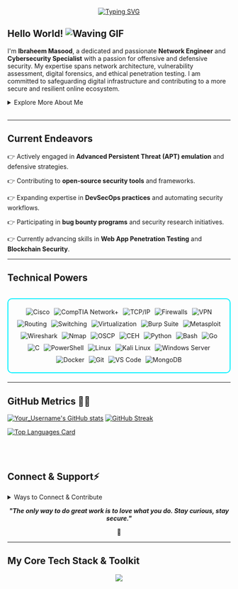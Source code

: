 <br>
<div align="center">
  <a href="https://git.io/typing-svg">
    <img src="https://readme-typing-svg.demolab.com?font=Fira+Code&pause=1000&color=00F0FF&width=480&lines=Fortifying+Networks%2C+Securing+Futures.;Exploring+Digital+Frontiers.;Building+Resilient+Cyber+Defenses." alt="Typing SVG" />
  </a>
</div>

<h2 align="left">
  Hello World!
  <img src="https://media.giphy.com/media/hvRJCLFzcasrR4ia7z/giphy.gif" width="25px" alt="Waving GIF"/>
</h2>

I'm **Ibraheem Masood**, a dedicated and passionate **Network Engineer** and **Cybersecurity Specialist** with a passion for offensive and defensive security. My expertise spans network architecture, vulnerability assessment, digital forensics, and ethical penetration testing. I am committed to safeguarding digital infrastructure and contributing to a more secure and resilient online ecosystem.

<details>
  <summary>Explore More About Me</summary>

-   **Name**: Muhammad Ibraheem Masood
-   **Location**: Lahore, Pakistan
-   **Specializations**: **Network Architecture & Engineering** | **Offensive Security** | **Digital Forensics & Incident Response** | **Vulnerability Research**
-   **Experience**: I possess hands-on experience in **Reverse Engineering (Software/Malware)**, **Exploit Development**, **Threat Intelligence Analysis**, and **Social Engineering Countermeasures**.
-   **Current Focus**: Deepening knowledge in **Cloud Security Vulnerabilities** and **Container Security**.
-   **Approach**: A proactive and analytical problem-solver, continuously expanding my skill set in the ever-evolving cybersecurity landscape.
-   **Connect**: Reach out to me at **worldwideibraheem@gmail.com** or connect on LinkedIn/Twitter if applicable.

</details>
<br>

---

<h2 id="current_endeavors"> Current Endeavors </h3>

👉 Actively engaged in **Advanced Persistent Threat (APT) emulation** and defensive strategies.

👉 Contributing to **open-source security tools** and frameworks.

👉 Expanding expertise in **DevSecOps practices** and automating security workflows.

👉 Participating in **bug bounty programs** and security research initiatives.

👉 Currently advancing skills in **Web App Penetration Testing** and **Blockchain Security**.

---

<h2 id="technical_prowess" align=''> Technical Powers </h2>

<br>

<div style="border: 2px solid #00F0FF; border-radius: 10px; padding: 20px; margin-bottom: 20px;">
  <div align="left" style="display: flex; flex-wrap: wrap; justify-content: center; gap: 10px;">
      <img src="https://img.shields.io/badge/Cisco-1B9BD7?style=for-the-badge&logo=cisco&color=000000" alt="Cisco" />
      <img src="https://img.shields.io/badge/CompTIA_Network%2B-007ACF?style=for-the-badge&logo=comptia&color=000000" alt="CompTIA Network+" />
      <img src="https://img.shields.io/badge/TCP/IP-000000?style=for-the-badge&logo=data-transfer&color=22F700" alt="TCP/IP" />
      <img src="https://img.shields.io/badge/Firewalls-FF4500?style=for-the-badge&logo=firewall&color=000000" alt="Firewalls" />
      <img src="https://img.shields.io/badge/VPN-008C8C?style=for-the-badge&logo=vpn&color=000000" alt="VPN" />
      <img src="https://img.shields.io/badge/Routing-8B0000?style=for-the-badge&logo=router&color=000000" alt="Routing" />
      <img src="https://img.shields.io/badge/Switching-4B0082?style=for-the-badge&logo=network-switch&color=000000" alt="Switching" />
      <img src="https://img.shields.io/badge/Virtualization-FF6600?style=for-the-badge&logo=vmware&color=000000" alt="Virtualization" />
      <img src="https://img.shields.io/badge/Burp_Suite-FF6633?style=for-the-badge&logo=burp-suite&color=000000" alt="Burp Suite" />
      <img src="https://img.shields.io/badge/Metasploit-008C8C?style=for-the-badge&logo=metasploit&color=000000" alt="Metasploit" />
      <img src="https://img.shields.io/badge/Wireshark-009639?style=for-the-badge&logo=wireshark&color=000000" alt="Wireshark" />
      <img src="https://img.shields.io/badge/Nmap-7CFC00?style=for-the-badge&logo=nmap&color=000000" alt="Nmap" />
      <img src="https://img.shields.io/badge/OSCP-10A1E0?style=for-the-badge&logo=oscp&color=000000" alt="OSCP" />
      <img src="https://img.shields.io/badge/CEH-6495ED?style=for-the-badge&logo=ceh&color=000000" alt="CEH" />
      <img src="https://img.shields.io/badge/Python-3776AB?style=for-the-badge&logo=python&color=000000" alt="Python" />
      <img src="https://img.shields.io/badge/Bash-4EAA25?style=for-the-badge&logo=gnu-bash&color=000000" alt="Bash" />
      <img src="https://img.shields.io/badge/Go-00ADD8?style=for-the-badge&logo=go&color=000000" alt="Go" />
      <img src="https://img.shields.io/badge/C-00599C?style=for-the-badge&logo=c&color=000000" alt="C" />
      <img src="https://img.shields.io/badge/PowerShell-000000?style=for-the-badge&logo=powershell&color=0078D4" alt="PowerShell" />
      <img src="https://img.shields.io/badge/Linux-FCC624?style=for-the-badge&logo=linux&color=000000" alt="Linux" />
      <img src="https://img.shields.io/badge/Kali_Linux-557C94?style=for-the-badge&logo=kali-linux&color=000000" alt="Kali Linux" />
      <img src="https://img.shields.io/badge/Windows_Server-0078D6?style=for-the-badge&logo=windows&color=000000" alt="Windows Server" />
      <img src="https://img.shields.io/badge/Docker-2496ED?style=for-the-badge&logo=docker&color=000000" alt="Docker" />
      <img src="https://img.shields.io/badge/Git-F05032?style=for-the-badge&logo=git&color=000000" alt="Git" />
      <img src="https://img.shields.io/badge/VS_Code-007ACC?style=for-the-badge&logo=visual-studio-code&color=000000" alt="VS Code" />
      <img src="https://img.shields.io/badge/MongoDB-47A248?style=for-the-badge&logo=mongodb&color=000000" alt="MongoDB" />
      
  </div>
</div>

---

<h2 id="github_metrics" align=''>GitHub Metrics 👨‍💻</h2>
 
  [![Your_Username's GitHub stats](https://github-readme-stats.vercel.app/api?username=v0cl&theme=vision-friendly-dark&bg_color=00000000&hide_border=true&custom_title=My%20GitHub%20Overview)](https://github.com/anuraghazra/github-readme-stats)
  [![GitHub Streak](https://streak-stats.demolab.com?user=[YOUR_USERNAME]&theme=dark&card_width=450&bg_color=00000000&hide_border=true)](https://git.io/streak-stats) 
 <p align="left"><a href="https://github.com/anuraghazra/github-readme-stats"><img src="https://github-readme-stats.vercel.app/api/top-langs/?username=v0cl&layout=compact&theme=vision-friendly-dark&bg_color=00000000&hide_border=true" width="450" alt="Top Languages Card" /></a></p>

<br><br>

<h2 id="connect_support" align=''> Connect & Support⚡️</h2>

<details>
<summary>Ways to Connect & Contribute</summary>

<p align="center">If my work or journey resonates with you, consider a small gesture of support:</p>

<p align="center"><img src="https://github.com/v0cl/v0cl/blob/main/patreon.png?raw=true" width="80%" height="auto" alt="Buy Me A Coffee Placeholder"/></p>

<p align="center"><a href="https://www.patreon.com/c/v0cl"><img  src="https://img.shields.io/badge/Buy%20Me%20a%20Coffee-ffdd00?style=for-the-badge&logo=buy-me-a-coffee&logoColor=black" alt="Buy Me A Coffee Badge"/></a></p>

<p align="center">Alternatively, feel free to connect professionally via email or my linkedin:</p>
<p align="center">📧 worldwideibraheem@gmail.com | 🌐 <a href="https://www.linkedin.com/in/ibraheem-masood/">Visit My LinkedIn Profile</a></p>

</details>

<p align="center">
  <b><i>"The only way to do great work is to love what you do. Stay curious, stay secure."</i></b>
</p>

<p align="center">
<a>🌱</a>
</p>

---

<h2 id="my_tech_stack">My Core Tech Stack & Toolkit</h2>

<div align="center">
  <img src="https://skillicons.dev/icons?i=arch,linux,bash,git,github,py,vscode,debian,kali,linkedin,netlify,obsidian,ubuntu,windows,aws,azure,docker,kubernetes,jenkins,ansible,terraform,splunk,elk,snort,suricata,nmap,burp,metasploit,wireshark,ghidra,radare,c,cpp,go,java,js,html,css,react,node,mongodb,express,python,powershell,cisco,compTIA,owasp" />
</div>
